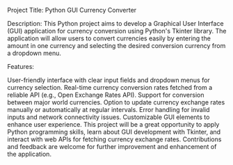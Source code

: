 
Project Title: Python GUI Currency Converter

Description:
This Python project aims to develop a Graphical User Interface (GUI) application for currency conversion using Python's Tkinter library. The application will allow users to convert currencies easily by entering the amount in one currency and selecting the desired conversion currency from a dropdown menu.

Features:

User-friendly interface with clear input fields and dropdown menus for currency selection.
Real-time currency conversion rates fetched from a reliable API (e.g., Open Exchange Rates API).
Support for conversion between major world currencies.
Option to update currency exchange rates manually or automatically at regular intervals.
Error handling for invalid inputs and network connectivity issues.
Customizable GUI elements to enhance user experience.
This project will be a great opportunity to apply Python programming skills, learn about GUI development with Tkinter, and interact with web APIs for fetching currency exchange rates. Contributions and feedback are welcome for further improvement and enhancement of the application.
